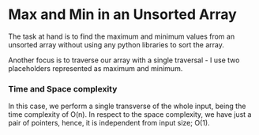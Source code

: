 # Max and Min in an Unsorted Array

The task at hand is to find the maximum and minimum values from
an unsorted array without using any python libraries to sort 
the array.

Another focus is to traverse our array with a single traversal - 
I use two placeholders represented as maximum and minimum.

### Time and Space complexity
In this case, we perform a single transverse of the whole input,
being the time complexity of O(n). In respect to the space complexity,
we have just a pair of pointers, hence, it is independent from
input size; O(1).

